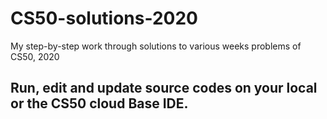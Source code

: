 # CS50-solutions-2020
My step-by-step work through solutions to various weeks problems of CS50, 2020
## Run, edit and update source codes on your local or the CS50 cloud Base IDE.
